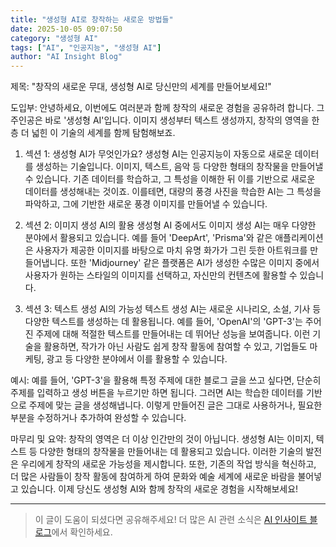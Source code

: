 ```yaml
---
title: "생성형 AI로 창작하는 새로운 방법들"
date: 2025-10-05 09:07:50
category: "생성형 AI"
tags: ["AI", "인공지능", "생성형 AI"]
author: "AI Insight Blog"
---
```


제목: "창작의 새로운 무대, 생성형 AI로 당신만의 세계를 만들어보세요!"

도입부: 
안녕하세요, 이번에도 여러분과 함께 창작의 새로운 경험을 공유하려 합니다. 그 주인공은 바로 '생성형 AI'입니다. 이미지 생성부터 텍스트 생성까지, 창작의 영역을 한층 더 넓힌 이 기술의 세계를 함께 탐험해보죠.

1. 섹션 1: 생성형 AI가 무엇인가요?
생성형 AI는 인공지능이 자동으로 새로운 데이터를 생성하는 기술입니다. 이미지, 텍스트, 음악 등 다양한 형태의 창작물을 만들어낼 수 있습니다. 기존 데이터를 학습하고, 그 특성을 이해한 뒤 이를 기반으로 새로운 데이터를 생성해내는 것이죠. 이를테면, 대량의 풍경 사진을 학습한 AI는 그 특성을 파악하고, 그에 기반한 새로운 풍경 이미지를 만들어낼 수 있습니다.

2. 섹션 2: 이미지 생성 AI의 활용
생성형 AI 중에서도 이미지 생성 AI는 매우 다양한 분야에서 활용되고 있습니다. 예를 들어 'DeepArt', 'Prisma'와 같은 애플리케이션은 사용자가 제공한 이미지를 바탕으로 마치 유명 화가가 그린 듯한 아트워크를 만들어냅니다. 또한 'Midjourney' 같은 플랫폼은 AI가 생성한 수많은 이미지 중에서 사용자가 원하는 스타일의 이미지를 선택하고, 자신만의 컨텐츠에 활용할 수 있습니다. 

3. 섹션 3: 텍스트 생성 AI의 가능성
텍스트 생성 AI는 새로운 시나리오, 소설, 기사 등 다양한 텍스트를 생성하는 데 활용됩니다. 예를 들어, 'OpenAI'의 'GPT-3'는 주어진 주제에 대해 적절한 텍스트를 만들어내는 데 뛰어난 성능을 보여줍니다. 이런 기술을 활용하면, 작가가 아닌 사람도 쉽게 창작 활동에 참여할 수 있고, 기업들도 마케팅, 광고 등 다양한 분야에서 이를 활용할 수 있습니다.

예시: 
예를 들어, 'GPT-3'을 활용해 특정 주제에 대한 블로그 글을 쓰고 싶다면, 단순히 주제를 입력하고 생성 버튼을 누르기만 하면 됩니다. 그러면 AI는 학습한 데이터를 기반으로 주제에 맞는 글을 생성해냅니다. 이렇게 만들어진 글은 그대로 사용하거나, 필요한 부분을 수정하거나 추가하여 완성할 수 있습니다.

마무리 및 요약:
창작의 영역은 더 이상 인간만의 것이 아닙니다. 생성형 AI는 이미지, 텍스트 등 다양한 형태의 창작물을 만들어내는 데 활용되고 있습니다. 이러한 기술의 발전은 우리에게 창작의 새로운 가능성을 제시합니다. 또한, 기존의 작업 방식을 혁신하고, 더 많은 사람들이 창작 활동에 참여하게 하여 문화와 예술 세계에 새로운 바람을 불어넣고 있습니다. 이제 당신도 생성형 AI와 함께 창작의 새로운 경험을 시작해보세요!

---

> 이 글이 도움이 되셨다면 공유해주세요! 
> 더 많은 AI 관련 소식은 [AI 인사이트 블로그](https://tonyhwang1004.github.io/ai-insight-blog)에서 확인하세요.
